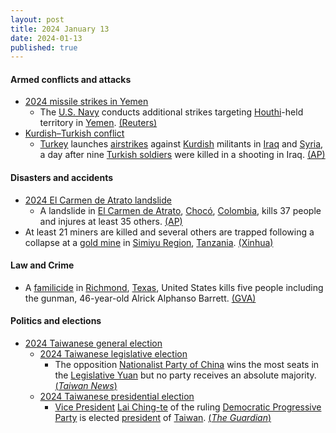 ```yaml
---
layout: post
title: 2024 January 13
date: 2024-01-13
published: true
---
```



#### Armed conflicts and attacks

* [2024 missile strikes in Yemen](https://en.wikipedia.org/wiki/2024_missile_strikes_in_Yemen "2024 missile strikes in Yemen")
  * The [U.S. Navy](https://en.wikipedia.org/wiki/U.S._Navy "U.S. Navy") conducts additional strikes targeting [Houthi](https://en.wikipedia.org/wiki/Houthi_movement "Houthi movement")-held territory in [Yemen](https://en.wikipedia.org/wiki/Yemen "Yemen"). [(Reuters)](https://www.reuters.com/world/middle-east/biden-warns-more-strikes-yemens-houthis-if-red-sea-attacks-persist-2024-01-13/)
* [Kurdish–Turkish conflict](https://en.wikipedia.org/wiki/Kurdish%E2%80%93Turkish_conflict_%281978%E2%80%93present%29 "Kurdish–Turkish conflict (1978–present)")
  * [Turkey](https://en.wikipedia.org/wiki/Turkey "Turkey") launches [airstrikes](https://en.wikipedia.org/wiki/Airstrike "Airstrike") against [Kurdish](https://en.wikipedia.org/wiki/Kurds "Kurds") militants in [Iraq](https://en.wikipedia.org/wiki/Iraq "Iraq") and [Syria](https://en.wikipedia.org/wiki/Syria "Syria"), a day after nine [Turkish soldiers](https://en.wikipedia.org/wiki/Turkish_Army "Turkish Army") were killed in a shooting in Iraq. [(AP)](https://apnews.com/article/iraq-syria-turkey-airstrikes-soldiers-killed-b745c2f315bee57731df2e861a91603a)

#### Disasters and accidents

* [2024 El Carmen de Atrato landslide](https://en.wikipedia.org/wiki/2024_El_Carmen_de_Atrato_landslide "2024 El Carmen de Atrato landslide")
  * A landslide in [El Carmen de Atrato](https://en.wikipedia.org/wiki/El_Carmen_de_Atrato "El Carmen de Atrato"), [Chocó](https://en.wikipedia.org/wiki/Choc%C3%B3_Department "Chocó Department"), [Colombia](https://en.wikipedia.org/wiki/Colombia "Colombia"), kills 37 people and injures at least 35 others. [(AP)](https://apnews.com/article/colombia-mudslide-quibo-medellin-545edb2bd65d2f931956ea6fb0d06a4a)
* At least 21 miners are killed and several others are trapped following a collapse at a [gold mine](https://en.wikipedia.org/wiki/Gold_mine "Gold mine") in [Simiyu Region](https://en.wikipedia.org/wiki/Simiyu_Region "Simiyu Region"), [Tanzania](https://en.wikipedia.org/wiki/Tanzania "Tanzania"). [(Xinhua)](https://english.news.cn/20240114/c4f739046b9d4744a7c5c11366b54e4a/c.html)

#### Law and Crime

* A [familicide](https://en.wikipedia.org/wiki/Familicide "Familicide") in [Richmond](https://en.wikipedia.org/wiki/Richmond%2C_Texas "Richmond, Texas"), [Texas](https://en.wikipedia.org/wiki/Texas "Texas"), United States kills five people including the gunman, 46-year-old Alrick Alphanso Barrett. [(GVA)](https://www.gunviolencearchive.org/incident/2800844)

#### Politics and elections

* [2024 Taiwanese general election](https://en.wikipedia.org/wiki/2024_Taiwanese_general_election "2024 Taiwanese general election")
  * [2024 Taiwanese legislative election](https://en.wikipedia.org/wiki/2024_Taiwanese_legislative_election "2024 Taiwanese legislative election")
    * The opposition [Nationalist Party of China](https://en.wikipedia.org/wiki/Kuomintang "Kuomintang") wins the most seats in the [Legislative Yuan](https://en.wikipedia.org/wiki/Legislative_Yuan "Legislative Yuan") but no party receives an absolute majority. [(*Taiwan News*)](https://www.taiwannews.com.tw/en/news/5077776)
  * [2024 Taiwanese presidential election](https://en.wikipedia.org/wiki/2024_Taiwanese_presidential_election "2024 Taiwanese presidential election")
    * [Vice President](https://en.wikipedia.org/wiki/Vice_President_of_the_Republic_of_China "Vice President of the Republic of China") [Lai Ching-te](https://en.wikipedia.org/wiki/Lai_Ching-te "Lai Ching-te") of the ruling [Democratic Progressive Party](https://en.wikipedia.org/wiki/Democratic_Progressive_Party "Democratic Progressive Party") is elected [president](https://en.wikipedia.org/wiki/President_of_the_Republic_of_China "President of the Republic of China") of [Taiwan](https://en.wikipedia.org/wiki/Taiwan "Taiwan"). [(*The Guardian*)](https://www.theguardian.com/world/2024/jan/13/taiwan-ruling-partys-lai-ching-te-wins-presidential-election)

